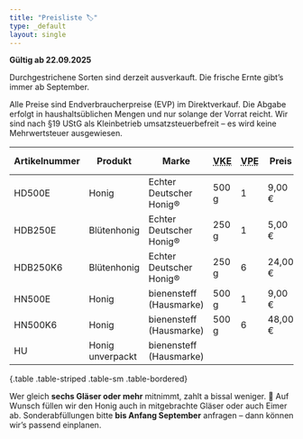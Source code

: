 ```yaml
---
title: "Preisliste 🏷️"
type: _default
layout: single
---
```


**Gültig ab 22.09.2025**

Durchgestrichene Sorten sind derzeit ausverkauft.
Die frische Ernte gibt’s immer ab September.

Alle Preise sind Endverbraucherpreise (EVP) im Direktverkauf.
Die Abgabe erfolgt in haushaltsüblichen Mengen und nur solange der Vorrat reicht.
Wir sind nach §19 UStG als Kleinbetrieb umsatzsteuerbefreit – es wird keine Mehrwertsteuer ausgewiesen.

| Artikelnummer | Produkt | Marke | <acronym title="Verkaufseinheit">VKE</acronym> | <acronym title="Verpackungseinheit">VPE</acronym> | Preis | Preis / kg |
|----------|-------------|----------------| -- | -- | -- | -- |
| HD500E | Honig | Echter Deutscher Honig® | 500 g | 1 | 9,00 € | 18,00 € |
| HDB250E | Blütenhonig | Echter Deutscher Honig® | 250 g | 1 | 5,00 € | 20,00 € |
| HDB250K6 | Blütenhonig | Echter Deutscher Honig® | 250 g | 6 | 24,00 € | 16,00 € |
| HN500E | Honig | bienensteff (Hausmarke) | 500 g | 1 | 9,00 € | 18,00 € |
| HN500K6 | Honig | bienensteff (Hausmarke) | 500 g | 6 | 48,00 € | 16,00 € |
| HU | Honig unverpackt | bienensteff (Hausmarke) | | | | 14,00 € |
{.table .table-striped .table-sm .table-bordered}

Wer gleich **sechs Gläser oder mehr** mitnimmt, zahlt a bissal weniger. 🙂
Auf Wunsch füllen wir den Honig auch in mitgebrachte Gläser oder auch Eimer ab.
Sonderabfüllungen bitte **bis Anfang September** anfragen – dann können wir’s passend einplanen.
